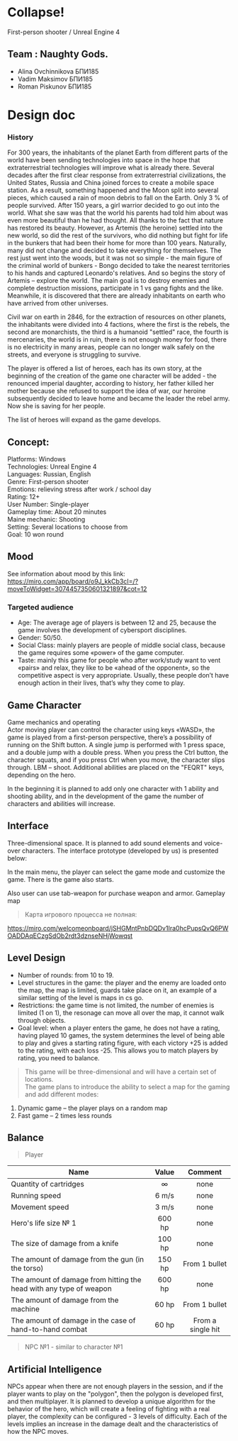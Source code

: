 # Collapse!
First-person shooter / Unreal Engine 4



## Team : Naughty Gods. 
* Alina Ovchinnikova БПИ185
* Vadim Maksimov БПИ185
* Roman Piskunov БПИ185 

# Design doc

### History 
For 300 years, the inhabitants of the planet Earth from different parts of the world have been sending technologies into space in the hope that extraterrestrial technologies will improve what is already there. Several decades after the first clear response from extraterrestrial civilizations, the United States, Russia and China joined forces to create a mobile space station. As a result, something happened and the Moon split into several pieces, which caused a rain of moon debris to fall on the Earth. Only 3 % of people survived. After 150 years, a girl warrior decided to go out into the world. What she saw was that the world his parents had told him about was even more beautiful than he had thought. All thanks to the fact that nature has restored its beauty. However, as Artemis (the heroine) settled into the new world, so did the rest of the survivors, who did nothing but fight for life in the bunkers that had been their home for more than 100 years. Naturally, many did not change and decided to take everything for themselves. The rest just went into the woods, but it was not so simple - the main figure of the criminal world of bunkers - Bongo decided to take the nearest territories to his hands and captured Leonardo's relatives. And so begins the story of Artemis – explore the world. The main goal is to destroy enemies and complete destruction missions, participate in 1 vs gang fights and the like. Meanwhile, it is discovered that there are already inhabitants on earth who have arrived from other universes.  

Civil war on earth in 2846, for the extraction of resources on other planets, the inhabitants were divided into 4 factions, where the first is the rebels, the second are monarchists, the third is a humanoid "settled" race, the fourth is mercenaries, the world is in ruin, there is not enough money for food, there is no electricity in many areas, people can no longer walk safely on the streets, and everyone is struggling to survive. 

The player is offered a list of heroes, each has its own story, at the beginning of the creation of the game one character will be added - the renounced imperial daughter, according to history, her father killed her mother because she refused to support the idea of ​​war, our heroine subsequently decided to leave home and became the leader the rebel army. Now she is saving for her people.   

The list of heroes will expand as the game develops.  


## Concept: 
Platforms: Windows  
Technologies: Unreal Engine 4  
Languages:  Russian, English   
Genre: First-person shooter  
Emotions:  relieving stress after work / school day  
Rating:  12+  
User Number:  Single-player  
Gameplay time:  About 20 minutes  
Maine mechanic:  Shooting  
Setting:  Several locations to choose from  
Goal: 10 won round  


## Mood
See information about mood by this link:  
https://miro.com/app/board/o9J_kkCb3cI=/?moveToWidget=3074457350601321897&cot=12  

### Targeted audience  
* Age: The average age of players is between 12 and 25, because the game involves the development of cybersport disciplines.
* Gender: 50/50.
* Social Class: mainly players are people of middle social class, because the game requires some «power» of the game computer.
* Taste: mainly this game for people who after work/study want to vent «pairs» and relax, they like to be «ahead of the opponent», so the competitive aspect is very appropriate. Usually, these people don’t have enough action in their lives, that’s why they come to play.


## Game Character 
Game mechanics and operating  
Actor moving player can control the character using keys «WASD», the game is played from a first-person perspective, there’s a possibility of running on the Shift button. A single jump is performed with 1 press space, and a double jump with a double press. When you press the Ctrl button, the character squats, and if you press Ctrl when you move, the character slips through. LBM – shoot. Additional abilities are placed on the "FEQRT" keys, depending on the hero.

In the beginning it is planned to add only one character with 1 ability and shooting ability, and in the development of the game the number of characters and abilities will increase.


## Interface
Three-dimensional space. It is planned to add sound elements and voice-over characters.
The interface prototype (developed by us) is presented below:  

In the main menu, the player can select the game mode and customize the game. There is the game also starts.

Also user can use tab-weapon for purchase weapon and armor.
Gameplay map
> Карта игрового процесса не полная:  

https://miro.com/welcomeonboard/jSHGMntPnbDQDv1Ira0hcPupsQvQ6PWOADDAqECzgSdOb2rdt3dznseNHjWowqst


## Level Design
* Number of rounds: from 10 to 19.  
*  Level structures in the game: the player and the enemy are loaded onto the map, the map is limited, guards take place on it, an example of a similar setting of the level is maps in cs go.
* Restrictions: the game time is not limited, the number of enemies is limited (1 on 1), the resonage can move all over the map, it cannot walk through objects.
* Goal level: when a player enters the game, he does not have a rating, having played 10 games, the system determines the level of being able to play and gives a starting rating figure, with each victory +25 is added to the rating, with each loss -25. This allows you to match players by rating, you need to balance.


> This game will be three-dimensional and will have a certain set of locations.  
The game plans to introduce the ability to select a map for the gaming and add different modes:
1. Dynamic game – the player plays on a random map
2. Fast game – 2 times less rounds


## Balance

> Player

| Name | Value | Comment |
| ------------- |:------------------:|:------------------:|
| Quantity of cartridges | ∞ | none |
| Running speed | 6 m/s | none |
| Movement speed| 3 m/s | none |
| Hero's life size № 1 | 600 hp | none |
| The size of damage from a knife | 100 hp | none |
| The amount of damage from the gun (in the torso) | 150 hp | From 1 bullet |
| The amount of damage from hitting the head with any type of weapon | 600 hp | none |
| The amount of damage from the machine | 60 hp | From 1 bullet |
| The amount of damage in the case of hand-to-hand combat | 60 hp | From a single hit |

> NPC №1 - similar to character №1

## Artificial Intelligence
NPCs appear when there are not enough players in the session, and if the player wants to play on the "polygon", then the polygon is developed first, and then multiplayer. It is planned to develop a unique algorithm for the behavior of the hero, which will create a feeling of fighting with a real player, the complexity can be configured - 3 levels of difficulty. Each of the levels implies an increase in the damage dealt and the characteristics of how the NPC moves. 
